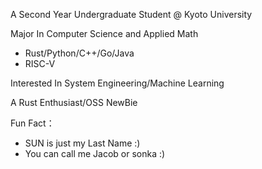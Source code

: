 
A Second Year Undergraduate Student @ Kyoto University

Major In Computer Science and Applied Math

+ Rust/Python/C++/Go/Java
+ RISC-V

Interested In System Engineering/Machine Learning

A Rust Enthusiast/OSS NewBie


Fun Fact： 
- SUN is just my Last Name :) 
- You can call me Jacob or sonka :) 

